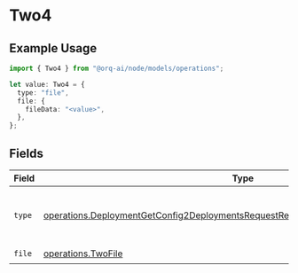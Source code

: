 # Two4

## Example Usage

```typescript
import { Two4 } from "@orq-ai/node/models/operations";

let value: Two4 = {
  type: "file",
  file: {
    fileData: "<value>",
  },
};
```

## Fields

| Field                                                                                                                                                                                  | Type                                                                                                                                                                                   | Required                                                                                                                                                                               | Description                                                                                                                                                                            |
| -------------------------------------------------------------------------------------------------------------------------------------------------------------------------------------- | -------------------------------------------------------------------------------------------------------------------------------------------------------------------------------------- | -------------------------------------------------------------------------------------------------------------------------------------------------------------------------------------- | -------------------------------------------------------------------------------------------------------------------------------------------------------------------------------------- |
| `type`                                                                                                                                                                                 | [operations.DeploymentGetConfig2DeploymentsRequestRequestBodyMessages3Content4Type](../../models/operations/deploymentgetconfig2deploymentsrequestrequestbodymessages3content4type.md) | :heavy_check_mark:                                                                                                                                                                     | The type of the content part. Always `file`.                                                                                                                                           |
| `file`                                                                                                                                                                                 | [operations.TwoFile](../../models/operations/twofile.md)                                                                                                                               | :heavy_check_mark:                                                                                                                                                                     | N/A                                                                                                                                                                                    |